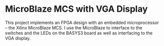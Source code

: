 # MicroBlaze MCS with VGA Display

This project implements an FPGA design with an embedded
microprocessor – the Xilinx MicroBlaze MCS. I use the MicroBlaze to interface
to the switches and the LEDs on the BASYS3 board as well as interfacing to the VGA
display. 
